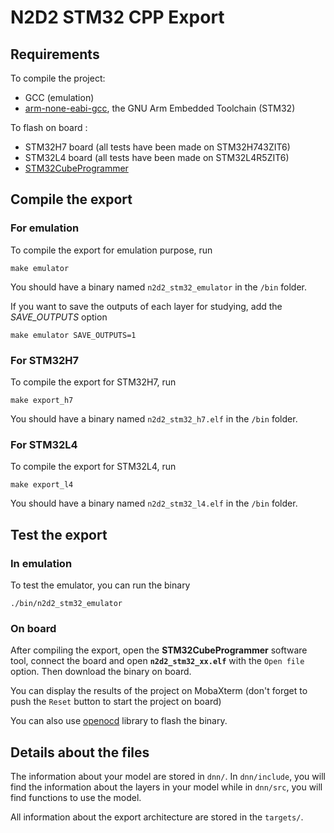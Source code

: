 # N2D2 STM32 CPP Export

## Requirements

To compile the project:

* GCC (emulation)
* [arm-none-eabi-gcc](https://developer.arm.com/tools-and-software/open-source-software/developer-tools/gnu-toolchain/gnu-rm/downloads), the GNU Arm Embedded Toolchain (STM32)

To flash on board :

* STM32H7 board (all tests have been made on STM32H743ZIT6)
* STM32L4 board (all tests have been made on STM32L4R5ZIT6)
* [STM32CubeProgrammer](https://www.st.com/en/development-tools/stm32cubeprog.html)


## Compile the export

### For emulation

To compile the export for emulation purpose, run
```
make emulator
```

You should have a binary named `n2d2_stm32_emulator` in the `/bin` folder.

If you want to save the outputs of each layer for studying, add the *SAVE_OUTPUTS* option
```
make emulator SAVE_OUTPUTS=1
```

### For STM32H7

To compile the export for STM32H7, run
```
make export_h7
```

You should have a binary named `n2d2_stm32_h7.elf` in the `/bin` folder.

### For STM32L4

To compile the export for STM32L4, run
```
make export_l4
```

You should have a binary named `n2d2_stm32_l4.elf` in the `/bin` folder.


## Test the export

### In emulation

To test the emulator, you can run the binary

```
./bin/n2d2_stm32_emulator
```

### On board

After compiling the export, open the **STM32CubeProgrammer** software tool, connect the board and open **`n2d2_stm32_xx.elf`** with the `Open file` option. Then download the binary on board.

You can display the results of the project on MobaXterm 
(don't forget to push the `Reset` button to start the project on board)

You can also use [openocd](http://openocd.org/doc/html/About.html) library to flash the binary. 


## Details about the files

The information about your model are stored in `dnn/`. In `dnn/include`, you will find the information about the layers in your model while in `dnn/src`, you will find functions to use the model.

All information about the export architecture are stored in the `targets/`.